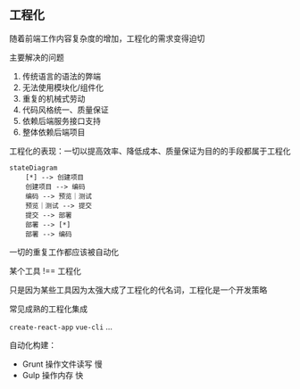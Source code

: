 ## 工程化

随着前端工作内容复杂度的增加，工程化的需求变得迫切

主要解决的问题

1. 传统语言的语法的弊端
2. 无法使用模块化/组件化
3. 重复的机械式劳动
4. 代码风格统一、质量保证
5. 依赖后端服务接口支持
6. 整体依赖后端项目



工程化的表现：一切以提高效率、降低成本、质量保证为目的的手段都属于工程化



```mermaid
stateDiagram
    [*] --> 创建项目
    创建项目 --> 编码
    编码 --> 预览｜测试
    预览｜测试 --> 提交
    提交 --> 部署
    部署 --> [*]
    部署 --> 编码      
```

一切的重复工作都应该被自动化



某个工具 !== 工程化

只是因为某些工具因为太强大成了工程化的代名词，工程化是一个开发策略



常见成熟的工程化集成

`create-react-app` `vue-cli` ... 



自动化构建：

- Grunt 操作文件读写 慢
- Gulp 操作内存 快